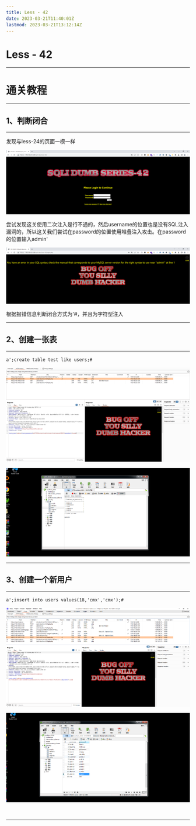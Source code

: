 ```yaml
---
title: Less - 42
date: 2023-03-21T11:40:01Z
lastmod: 2023-03-21T13:12:14Z
---
```


# Less - 42

---

# 通关教程

---

## 1、判断闭合

---

发现与less-24的页面一模一样

​![image](assets/image-20230321130554-2fxiarc.png)​

尝试发现这关使用二次注入是行不通的，然后username的位置也是没有SQL注入漏洞的，所以这关我们尝试在password的位置使用堆叠注入攻击。在password的位置输入admin'

​![image](assets/image-20230321130648-623fv2r.png)​

根据报错信息判断闭合方式为'#，并且为字符型注入

---

## 2、创建一张表

---

```http
a';create table test like users;#
```

​![image](assets/image-20230321130902-oxy1fyh.png)​

​![image](assets/image-20230321131029-wdy9yk8.png)​

---

## 3、创建一个新用户

---

```http
a';insert into users values(18,'cmx','cmx');#
```

​![image](assets/image-20230321131147-w5ah0ek.png)​

​![image](assets/image-20230321131212-34xkr74.png)​

‍

---
